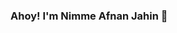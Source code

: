 ### Ahoy! I'm Nimme Afnan Jahin 👋
<!--
- 🔭 I’m currently working on Full Stack Development
- 🌱 I’m currently learning Artificial Intelligience 
- 👯 I’m looking to collaborate on Full Stack Developer
- 🤔 I’m looking for help with Machine Learning
- 💬 Ask me about anything about web Development
- 📫 How to reach me: Facebook - @nimmeafnanjahin
- 😄 Pronouns: She/her
- ⚡ Fun fact: I really enjoy pucking up new skills
-->

